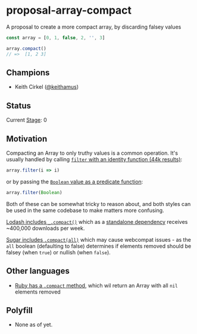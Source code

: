 # proposal-array-compact

A proposal to create a more compact array, by discarding falsey values

```js
const array = [0, 1, false, 2, '', 3]

array.compact()
// =>  [1, 2 3]
```

## Champions

- Keith Cirkel ([@keithamus](https://github.com/keithamus/))

## Status

Current [Stage](https://tc39.es/process-document/): 0

## Motivation

Compacting an Array to only truthy values is a common operation. It's
usually handled by calling [`filter` with an identity function
(44k results)][filter_id]:

```js
array.filter(i => i)
```

or by passing the [`Boolean` value as a predicate function][filter_b]:

```js
array.filter(Boolean)
```

Both of these can be somewhat tricky to reason about, and both
styles can be used in the same codebase to make matters more
confusing.

[Lodash includes `_.compact()`][lodash] which as a [standalone
dependency][lodash-npm] receives ~400,000 downloads per week.

[Sugar includes `.compact(all)`][sugar] which may cause
webcompat issues - as the `all` boolean (defaulting to false)
determines if elements removed should be falsey (when `true`)
or nullish (when `false`).

## Other languages

- [Ruby has a `.compact` method][ruby], which wil return an
  Array with all `nil` elements removed

## Polyfill

- None as of yet.

[filter_id]: https://cs.github.com/?scopeName=All+repos&scope=&q=%2F.filter%5C%28%5Ba-z%5D%5Cs*%3D%3E%5Cs*%5Ba-z%5D%5C%29%2F+%28language%3AJavaScript+OR+language%3ATypeScript%29
[filter_b]: https://cs.github.com/?q=%2F.filter%5C(Boolean%5C)%2F%20(language%3AJavaScript%20OR%20language%3ATypeScript)%20repo%3Afacebook%2Freact&scopeName=All%20repos&scope=
[lodash]: https://lodash.com/docs/4.17.15#compact
[lodash-npm]: https://www.npmjs.com/package/lodash.compact
[sugar]: [https://sugarjs.com/](https://sugarjs.com/docs/#/Array/compact)
[ruby]: https://ruby-doc.org/core-2.7.0/Array.html#method-i-compact
